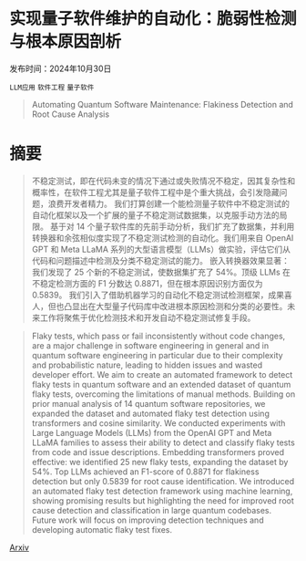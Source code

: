 # 实现量子软件维护的自动化：脆弱性检测与根本原因剖析

发布时间：2024年10月30日

`LLM应用` `软件工程` `量子软件`

> Automating Quantum Software Maintenance: Flakiness Detection and Root Cause Analysis

# 摘要

> 不稳定测试，即在代码未变的情况下通过或失败情况不稳定，因其复杂性和概率性，在软件工程尤其是量子软件工程中是个重大挑战，会引发隐藏问题，浪费开发者精力。
  我们打算创建一个能检测量子软件中不稳定测试的自动化框架以及一个扩展的量子不稳定测试数据集，以克服手动方法的局限。
  基于对 14 个量子软件库的先前手动分析，我们扩充了数据集，并利用转换器和余弦相似度实现了不稳定测试检测的自动化。我们用来自 OpenAI GPT 和 Meta LLaMA 系列的大型语言模型（LLMs）做实验，评估它们从代码和问题描述中检测及分类不稳定测试的能力。
  嵌入转换器效果显著：我们发现了 25 个新的不稳定测试，使数据集扩充了 54%。顶级 LLMs 在不稳定检测方面的 F1 分数达 0.8871，但在根本原因识别方面仅为 0.5839。
  我们引入了借助机器学习的自动化不稳定测试检测框架，成果喜人，但也凸显出在大型量子代码库中改进根本原因检测和分类的必要性。未来工作将聚焦于优化检测技术和开发自动不稳定测试修复手段。

> Flaky tests, which pass or fail inconsistently without code changes, are a major challenge in software engineering in general and in quantum software engineering in particular due to their complexity and probabilistic nature, leading to hidden issues and wasted developer effort.
  We aim to create an automated framework to detect flaky tests in quantum software and an extended dataset of quantum flaky tests, overcoming the limitations of manual methods.
  Building on prior manual analysis of 14 quantum software repositories, we expanded the dataset and automated flaky test detection using transformers and cosine similarity. We conducted experiments with Large Language Models (LLMs) from the OpenAI GPT and Meta LLaMA families to assess their ability to detect and classify flaky tests from code and issue descriptions.
  Embedding transformers proved effective: we identified 25 new flaky tests, expanding the dataset by 54%. Top LLMs achieved an F1-score of 0.8871 for flakiness detection but only 0.5839 for root cause identification.
  We introduced an automated flaky test detection framework using machine learning, showing promising results but highlighting the need for improved root cause detection and classification in large quantum codebases. Future work will focus on improving detection techniques and developing automatic flaky test fixes.

[Arxiv](https://arxiv.org/abs/2410.23578)